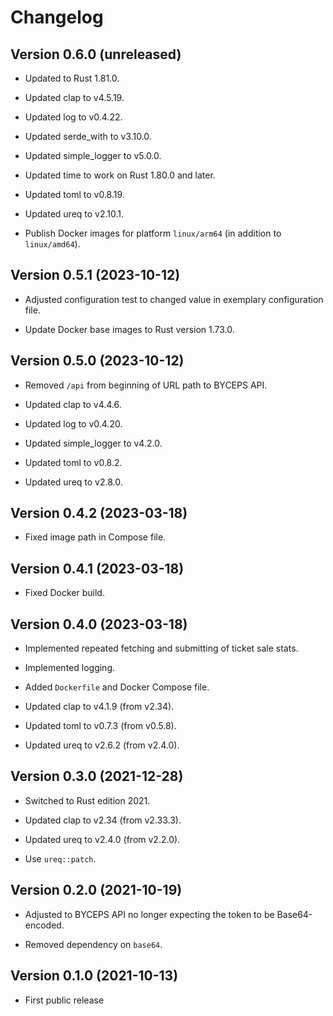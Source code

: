 # Changelog


## Version 0.6.0 (unreleased)

- Updated to Rust 1.81.0.

- Updated clap to v4.5.19.

- Updated log to v0.4.22.

- Updated serde_with to v3.10.0.

- Updated simple_logger to v5.0.0.

- Updated time to work on Rust 1.80.0 and later.

- Updated toml to v0.8.19.

- Updated ureq to v2.10.1.

- Publish Docker images for platform `linux/arm64` (in addition to
  `linux/amd64`).


## Version 0.5.1 (2023-10-12)

- Adjusted configuration test to changed value in exemplary
  configuration file.

- Update Docker base images to Rust version 1.73.0.


## Version 0.5.0 (2023-10-12)

- Removed `/api` from beginning of URL path to BYCEPS API.

- Updated clap to v4.4.6.

- Updated log to v0.4.20.

- Updated simple_logger to v4.2.0.

- Updated toml to v0.8.2.

- Updated ureq to v2.8.0.


## Version 0.4.2 (2023-03-18)

- Fixed image path in Compose file.


## Version 0.4.1 (2023-03-18)

- Fixed Docker build.


## Version 0.4.0 (2023-03-18)

- Implemented repeated fetching and submitting of ticket sale stats.

- Implemented logging.

- Added `Dockerfile` and Docker Compose file.

- Updated clap to v4.1.9 (from v2.34).

- Updated toml to v0.7.3 (from v0.5.8).

- Updated ureq to v2.6.2 (from v2.4.0).


## Version 0.3.0 (2021-12-28)

- Switched to Rust edition 2021.

- Updated clap to v2.34 (from v2.33.3).

- Updated ureq to v2.4.0 (from v2.2.0).

- Use `ureq::patch`.


## Version 0.2.0 (2021-10-19)

- Adjusted to BYCEPS API no longer expecting the token to be
  Base64-encoded.

- Removed dependency on `base64`.


## Version 0.1.0 (2021-10-13)

- First public release
